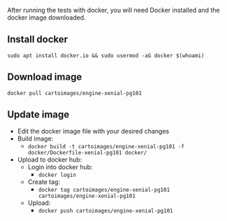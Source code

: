 After running the tests with docker, you will need Docker installed and the docker image downloaded.

## Install docker
`sudo apt install docker.io && sudo usermod -aG docker $(whoami)`

## Download image
`docker pull cartoimages/engine-xenial-pg101`

## Update image
- Edit the docker image file with your desired changes
- Build image: 
  - `docker build -t cartoimages/engine-xenial-pg101 -f docker/Dockerfile-xenial-pg101 docker/`
- Upload to docker hub:
  - Login into docker hub: 
    - `docker login`
  - Create tag: 
    - `docker tag cartoimages/engine-xenial-pg101 cartoimages/engine-xenial-pg101`
  - Upload: 
    - `docker push cartoimages/engine-xenial-pg101`

